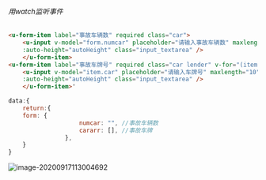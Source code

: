 ###### 用watch监听事件

``` html
<u-form-item label="事故车辆数" required class="car">
	<u-input v-model="form.numcar" placeholder="请输入事故车辆数" maxlength="2" type="number" :height="sliceHeight"
	:auto-height="autoHeight" class="input_textarea" />
	</u-form-item>
<u-form-item label="事故车牌号" required class="car lender" v-for="(item,index) of form.cararr" :key="index">
	<u-input v-model="item.car" placeholder="请输入车牌号" maxlength="10" type="text" :height="sliceHeight"
	:auto-height="autoHeight" class="input_textarea" />
	</u-form-item>'
```

```js
data:{
    return:{
	form: {
					numcar: "", //事故车辆数
					cararr: [], //事故车牌
				},
    }
}
```

![image-20200917113004692](C:\Users\Administrator\AppData\Roaming\Typora\typora-user-images\image-20200917113004692.png)